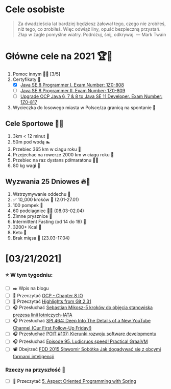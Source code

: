 Cele osobiste
==============
> Za dwadzieścia lat bardziej będziesz żałował tego, czego nie zrobiłeś, niż tego, co zrobiłeś. Więc odwiąż liny, opuść bezpieczną przystań. Złap w żagle pomyślne wiatry. Podróżuj, śnij, odkrywaj.
> — Mark Twain

# Główne cele na 2021 🏆🥇
1. Pomoc innym 🧚‍♂️ [3/5]
2. Certyfikaty 📜
   - [x] [Java SE 8 Programmer I. Exam Number: 1Z0-808](https://education.oracle.com/es/java-se-8-programmer-ii/pexam_1Z0-808)
   - [ ] [Java SE 8 Programmer II. Exam Number: 1Z0-809](https://education.oracle.com/es/java-se-8-programmer-ii/pexam_1Z0-809)
   - [ ]  [Upgrade OCP Java 6, 7 & 8 to Java SE 11 Developer. Exam Number: 1Z0-817](https://education.oracle.com/upgrade-ocp-java-6-7-8-to-java-se-11-developer/pexam_1Z0-817)
4. Wycieczka do losowego miasta w Polsce/za granicą na spontanie 🚙

## Cele Sportowe 💪🥈
1. 3km < 12 minut 👟
2. 50m pod wodą 🏊
3. Przebiec 365 km w ciagu roku 🏃
4. Przejechac na rowerze 2000 km w ciagu roku 🚴
5. Przebiec na raz dystans półmaratonu 🏃‍♀️
6. 80 kg wagi 💪

## Wyzwania 25 Dniowes 🔥🥉
1. Wstrzymywanie oddechu 🧘
2. ✅ 10_000 kroków 🦶 (2.01-27.01)
3. 100 pompek 🙇
4. 60 podciagniec 🏋️‍♂️ (08.03-02.04)
5. Zimne prysznice 🚿
6. Intermittent Fasting (od 14 do 19) 🥪
7. 3200+ Kcal 🍌
8. Keto 🥑
9. Brak mięsa 🍎 (23.03-17.04)

# [03/21/2021]

### ⭐ W tym tygodniu:
- [ ] ✒️ Wpis na blogu 
- [ ] 📗 Przeczytać [OCP - Chapter 8 IO](https://www.amazon.com/OCP-Certified-Professional-Programmer-1Z0-809-dp-1119067901/dp/1119067901/ref=mt_other?_encoding=UTF8&me=&qid=)
- [ ] 📗 Przeczytać [Highlights from Git 2.31](https://github.blog/2021-03-15-highlights-from-git-2-31/)
- [ ] 🎧 Przesłuchać [Sebastian Mikosz-5 kroków do objęcia stanowiska prezesa linii lotniczych-IATA](https://zaprojektujswojezycie.pl/sebastian-mikosz-5-krokow-do-objecia-stanowiska-prezesa-linii-lotniczych-iata/)
- [ ] 🎧 Przesłuchać [SPI 464: Deep Into The Details of a New YouTube Channel (Our First Follow-Up Friday!)](https://www.smartpassiveincome.com/podcasts/deep-into-details-new-youtube/)
- [ ] 🎧 Przesłuchać [POIT #107: Kierunki rozwoju software developmentu](https://porozmawiajmyoit.pl/poit-107-kierunki-rozwoju-software-developmentu/)
- [ ] 🎧 Przesłuchać [Episode 95. Ludicruos speed! Practical GraalVM](https://www.javapubhouse.com/2021/03/episode-95-ludicruos-speed-practical-graalvm.html)
- [ ] 📽️ Obejrzeć [FDD 2015 Sławomir Sobótka Jak dogadywać się z obcymi formami inteligencji](https://youtu.be/czGyPz3AKLk)

### Rzeczy na przyszłość 🏅
- [ ] 📗 Przeczytać [5. Aspect Oriented Programming with Spring](https://docs.spring.io/spring-framework/docs/current/reference/html/core.html#aop)
